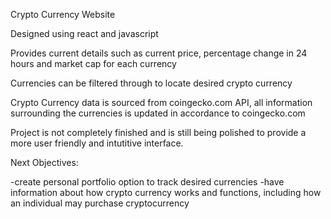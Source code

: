 Crypto Currency Website

Designed using react and javascript

Provides current details such as current price, percentage change in 24 hours and market cap for each currency

Currencies can be filtered through to locate desired crypto currency

Crypto Currency data is sourced from coingecko.com API, all information surrounding the currencies is updated in accordance to coingecko.com

Project is not completely finished and is still being polished to provide a more user friendly and intutitive interface.

Next Objectives: 

-create personal portfolio option to track desired currencies 
-have information about how crypto currency works and functions, including how an individual may purchase cryptocurrency

